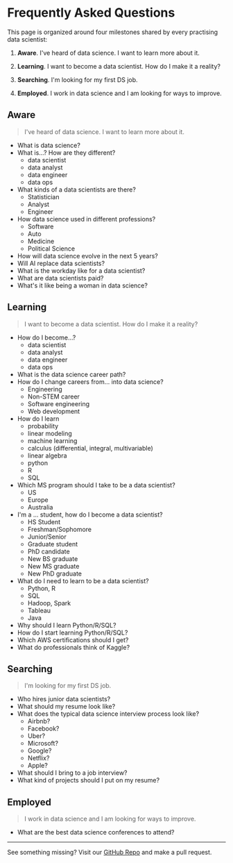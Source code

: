 
# Frequently Asked Questions

This page is organized around four milestones shared by every practising data scientist:

1. __Aware__. I've heard of data science. I want to learn more about it.

2. __Learning__. I want to become a data scientist. How do I make it a reality?  

3. __Searching__. I'm looking for my first DS job.

4. __Employed__. I work in data science and I am looking for ways to improve. 

## Aware

> I've heard of data science. I want to learn more about it.  

- What is data science?  
- What is...? How are they different?  
  - data scientist
  - data analyst
  - data engineer
  - data ops
- What kinds of a data scientists are there?
  - Statistician
  - Analyst
  - Engineer
- How data science used in different professions?  
  - Software  
  - Auto  
  - Medicine  
  - Political Science  
- How will data science evolve in the next 5 years?
- Will AI replace data scientists?
- What is the workday like for a data scientist?  
- What are data scientists paid?  
- What's it like being a woman in data science?  

## Learning

> I want to become a data scientist. How do I make it a reality?  

- How do I become...?  
  - data scientist  
  - data analyst  
  - data engineer  
  - data ops  
- What is the data science career path?  
- How do I change careers from... into data science?  
  - Engineering
  - Non-STEM career  
  - Software engineering  
  - Web development
- How do I learn  
  - probability  
  - linear modeling  
  - machine learning  
  - calculus (differential, integral, multivariable)  
  - linear algebra  
  - python  
  - R  
  - SQL  
- Which MS program should I take to be a data scientist?
  - US
  - Europe
  - Australia
- I'm a ... student, how do I become a data scientist?
  - HS Student
  - Freshman/Sophomore
  - Junior/Senior
  - Graduate student
  - PhD candidate
  - New BS graduate
  - New MS graduate
  - New PhD graduate
- What do I need to learn to be a data scientist?  
  - Python, R
  - SQL
  - Hadoop, Spark
  - Tableau
  - Java
- Why should I learn Python/R/SQL?  
- How do I start learning Python/R/SQL?  
- Which AWS certifications should I get?  
- What do professionals think of Kaggle?  

## Searching

> I'm looking for my first DS job.

- Who hires junior data scientists?  
- What should my resume look like?
- What does the typical data science interview process look like?
  - Airbnb?
  - Facebook?
  - Uber?
  - Microsoft?
  - Google?
  - Netflix?
  - Apple?  
- What should I bring to a job interview?
- What kind of projects should I put on my resume?  

## Employed

> I work in data science and I am looking for ways to improve.  

- What are the best data science conferences to attend?  

---

See something missing? Visit our [GitHub Repo](https://github.com/vogt4nick/datascience-wiki) and make a pull request.  
